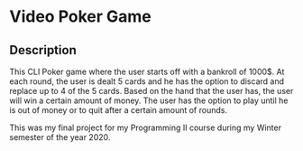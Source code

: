 # Video Poker Game

## Description

This CLI Poker game where the user starts off with a bankroll of 1000$.
At each round, the user is dealt 5 cards and he has the option to discard
and replace up to 4 of the 5 cards. Based on the hand that the user has,
the user will win a certain amount of money. The user has the option to
play until he is out of money or to quit after a certain amount of rounds.

This was my final project for my Programming II course during my Winter 
semester of the year 2020.
